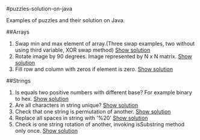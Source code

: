 #puzzles-solution-on-java

Examples of puzzles and their solution on Java.

##Arrays

1. Swap min and max element of array.(Three swap examples, two without using third variable, XOR swap method)
    [Show solution][2]
2. Rotate image by 90 degrees. Image represented by N x N matrix.
    [Show solution][6]
3. Fill row and column with zeros if element is zero.
    [Show solution][7]
    
##Strings

1. Is equals two positive numbers with different base? For example binary to hex.
    [Show solution][1]
2. Are all characters in string unique?
    [Show solution][3]
3. Check that one string is permutation of another.
    [Show solution][4]
4. Replace all spaces in string with '%20'
    [Show solution][5]
5. Check is one string rotation of another, invoking isSubstring method only once.
    [Show solution][8]
 

[1]: https://github.com/Alexander-Podkutin/puzzles-solution-on-java/blob/master/solutions/src/main/java/com/puzzlesjava/solutions/strings/IsEqualsTwoNumbersWithDifferentBase.java
[2]: https://github.com/Alexander-Podkutin/puzzles-solution-on-java/blob/master/solutions/src/main/java/com/puzzlesjava/solutions/arrays/SwapMinMax.java
[3]: https://github.com/Alexander-Podkutin/puzzles-solution-on-java/blob/master/solutions/src/main/java/com/puzzlesjava/solutions/strings/IsAllCharactersUnique.java
[4]: https://github.com/Alexander-Podkutin/puzzles-solution-on-java/blob/master/solutions/src/main/java/com/puzzlesjava/solutions/strings/StringPermutation.java
[5]: https://github.com/Alexander-Podkutin/puzzles-solution-on-java/blob/master/solutions/src/main/java/com/puzzlesjava/solutions/strings/ReplaceSpacesWith20.java
[6]: https://github.com/Alexander-Podkutin/puzzles-solution-on-java/blob/master/solutions/src/main/java/com/puzzlesjava/solutions/arrays/RotateMatrixImage.java
[7]: https://github.com/Alexander-Podkutin/puzzles-solution-on-java/blob/master/solutions/src/main/java/com/puzzlesjava/solutions/arrays/FillMatrixWithZeros.java
[8]: https://github.com/Alexander-Podkutin/puzzles-solution-on-java/blob/master/solutions/src/main/java/com/puzzlesjava/solutions/strings/StringShift.java
